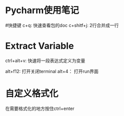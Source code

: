 

# Pycharm使用笔记

#快捷键
c+q:  快速查看包的doc
c+shitf+j: 2行合并成一行




# Extract Variable
ctrl+alt+v: 快速将一段表达式定义为变量



alt+f12:    打开关闭terminal
alt+4：     打开run界面



# 自定义格式化
在需要格式化的地方按住ctrl+enter



